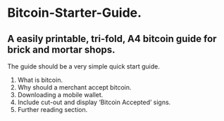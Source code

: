 # Bitcoin-Starter-Guide.  
## A easily printable, tri-fold, A4 bitcoin guide for brick and mortar shops.

The guide should be a very simple quick start guide.  

1. What is bitcoin.  
2. Why should a merchant accept bitcoin. 
3. Downloading a mobile wallet.
4. Include cut-out and display ‘Bitcoin Accepted’ signs. 
5. Further reading section.  
